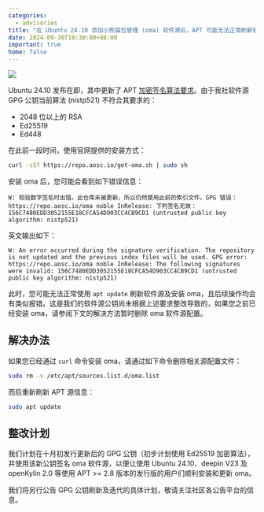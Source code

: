 ```yaml
---
categories:
  - advisories
title: "在 Ubuntu 24.10 添加小熊猫包管理 (oma) 软件源后，APT 可能无法正常刷新软件源"
date: 2024-09-30T19:30:00+08:00
important: true
home: false
---
```


![](/assets/news/oma-update-pending-slim.png)

Ubuntu 24.10 发布在即，其中更新了 APT [加密签名算法要求](https://discourse.ubuntu.com/t/new-requirements-for-apt-repository-signing-in-24-04/42854)。由于我社软件源 GPG 公钥当前算法 (nistp521) 不符合其要求的：

- 2048 位以上的 RSA
- Ed25519
- Ed448

在此前一段时间，使用官网提供的安装方式：

```bash
curl -sSf https://repo.aosc.io/get-oma.sh | sudo sh
```

安装 oma 后，您可能会看到如下错误信息：

```
W: 校验数字签名时出错。此仓库未被更新，所以仍然使用此前的索引文件。GPG 错误：https://repo.aosc.io/oma noble InRelease: 下列签名无效： 156C7480EDD3052155E18CFCA54D903CC4CB9CD1 (untrusted public key algorithm: nistp521)
```

英文输出如下：

```
W: An error occurred during the signature verification. The repository is not updated and the previous index files will be used. GPG error: https://repo.aosc.io/oma noble InRelease: The following signatures were invalid: 156C7480EDD3052155E18CFCA54D903CC4CB9CD1 (untrusted public key algorithm: nistp521)
```

此时，您可能无法正常使用 `apt update` 刷新软件源及安装 oma，且后续操作均会有类似报错。这是我们的软件源公钥尚未根据上述要求整改导致的，如果您之前已经安装 oma，请参阅下文的解决方法暂时删除 oma 软件源配置。

## 解决办法

如果您已经通过 `curl` 命令安装 oma，请通过如下命令删除相关源配置文件：

```bash
sudo rm -v /etc/apt/sources.list.d/oma.list
```

而后重新刷新 APT 源信息：

```bash
sudo apt update
```

## 整改计划

我们计划在十月初发行更新后的 GPG 公钥（初步计划使用 Ed25519 加密算法），并使用该新公钥签名 oma 软件源，以便让使用 Ubuntu 24.10、deepin V23 及 openKylin 2.0 等使用 APT >= 2.8 版本的发行版的用户们顺利安装和更新 oma。

我们将另行公告 GPG 公钥刷新及迭代的具体计划，敬请关注社区各公告平台的信息。